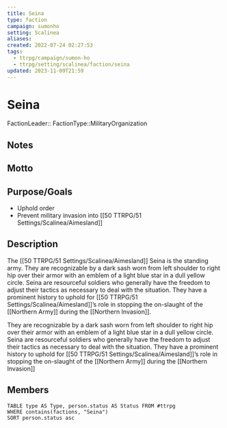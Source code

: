 ```yaml
---
title: Seina
type: faction
campaign: sumonho
setting: Scalinea
aliases: 
created: 2022-07-24 02:27:53
tags:
  - ttrpg/campaign/sumon-ho
  - ttrpg/setting/scalinea/faction/seina
updated: 2023-11-09T21:59
---
```


# Seina

FactionLeader::
FactionType::MilitaryOrganization

## Notes


## Motto


## Purpose/Goals

- Uphold order
- Prevent military invasion into [[50 TTRPG/51 Settings/Scalinea/Aimesland]]

## Description

The [[50 TTRPG/51 Settings/Scalinea/Aimesland]] Seina is the standing army. They are recognizable by a dark sash worn from left shoulder to right hip over their armor with an emblem of a light blue star in a dull yellow circle. Seina are resourceful soldiers who generally have the freedom to adjust their tactics as necessary to deal with the situation. They have a prominent history to uphold for [[50 TTRPG/51 Settings/Scalinea/Aimesland]]’s role in stopping the on-slaught of the [[Northern Army]] during the [[Northern Invasion]].

They are recognizable by a dark sash worn from left shoulder to right hip over their armor with an emblem of a light blue star in a dull yellow circle. Seina are resourceful soldiers who generally have the freedom to adjust their tactics as necessary to deal with the situation. They have a prominent history to uphold for [[50 TTRPG/51 Settings/Scalinea/Aimesland]]’s role in stopping the on-slaught of the [[Northern Army]] during the [[Northern Invasion]]

## Members

```dataview
TABLE type AS Type, person.status AS Status FROM #ttrpg
WHERE contains(factions, "Seina")
SORT person.status asc
```

